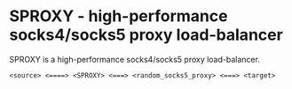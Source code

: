 # SPROXY - high-performance socks4/socks5 proxy load-balancer

SPROXY is a high-performance socks4/socks5 proxy load-balancer. 

```
<source> <====> <SPROXY> <===> <random_socks5_proxy> <===> <target>
``` 